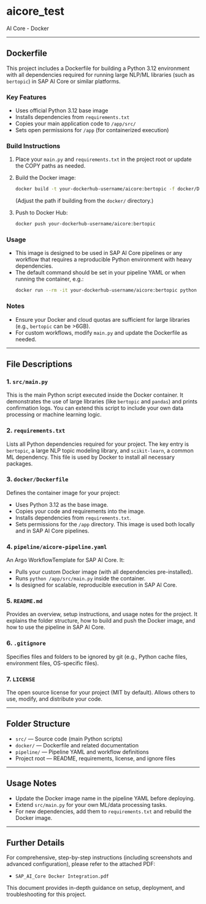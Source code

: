 # aicore_test
AI Core - Docker

---

## Dockerfile

This project includes a Dockerfile for building a Python 3.12 environment with all dependencies required for running large NLP/ML libraries (such as `bertopic`) in SAP AI Core or similar platforms.

### Key Features
- Uses official Python 3.12 base image
- Installs dependencies from `requirements.txt`
- Copies your main application code to `/app/src/`
- Sets open permissions for `/app` (for containerized execution)

### Build Instructions

1. Place your `main.py` and `requirements.txt` in the project root or update the COPY paths as needed.
2. Build the Docker image:
   ```sh
   docker build -t your-dockerhub-username/aicore:bertopic -f docker/Dockerfile ..
   ```
   (Adjust the path if building from the `docker/` directory.)

3. Push to Docker Hub:
   ```sh
   docker push your-dockerhub-username/aicore:bertopic
   ```

### Usage

- This image is designed to be used in SAP AI Core pipelines or any workflow that requires a reproducible Python environment with heavy dependencies.
- The default command should be set in your pipeline YAML or when running the container, e.g.:
  ```sh
  docker run --rm -it your-dockerhub-username/aicore:bertopic python /app/src/main.py
  ```

### Notes
- Ensure your Docker and cloud quotas are sufficient for large libraries (e.g., `bertopic` can be >6GB).
- For custom workflows, modify `main.py` and update the Dockerfile as needed.

---

## File Descriptions

### 1. `src/main.py`
This is the main Python script executed inside the Docker container. It demonstrates the use of large libraries (like `bertopic` and `pandas`) and prints confirmation logs. You can extend this script to include your own data processing or machine learning logic.

### 2. `requirements.txt`
Lists all Python dependencies required for your project. The key entry is `bertopic`, a large NLP topic modeling library, and `scikit-learn`, a common ML dependency. This file is used by Docker to install all necessary packages.

### 3. `docker/Dockerfile`
Defines the container image for your project:
- Uses Python 3.12 as the base image.
- Copies your code and requirements into the image.
- Installs dependencies from `requirements.txt`.
- Sets permissions for the `/app` directory.
This image is used both locally and in SAP AI Core pipelines.

### 4. `pipeline/aicore-pipeline.yaml`
An Argo WorkflowTemplate for SAP AI Core. It:
- Pulls your custom Docker image (with all dependencies pre-installed).
- Runs `python /app/src/main.py` inside the container.
- Is designed for scalable, reproducible execution in SAP AI Core.

### 5. `README.md`
Provides an overview, setup instructions, and usage notes for the project. It explains the folder structure, how to build and push the Docker image, and how to use the pipeline in SAP AI Core.

### 6. `.gitignore`
Specifies files and folders to be ignored by git (e.g., Python cache files, environment files, OS-specific files).

### 7. `LICENSE`
The open source license for your project (MIT by default). Allows others to use, modify, and distribute your code.

---

## Folder Structure

- `src/` — Source code (main Python scripts)
- `docker/` — Dockerfile and related documentation
- `pipeline/` — Pipeline YAML and workflow definitions
- Project root — README, requirements, license, and ignore files

---

## Usage Notes
- Update the Docker image name in the pipeline YAML before deploying.
- Extend `src/main.py` for your own ML/data processing tasks.
- For new dependencies, add them to `requirements.txt` and rebuild the Docker image.

---

## Further Details

For comprehensive, step-by-step instructions (including screenshots and advanced configuration), please refer to the attached PDF:

- `SAP_AI_Core Docker Integration.pdf`

This document provides in-depth guidance on setup, deployment, and troubleshooting for this project.
